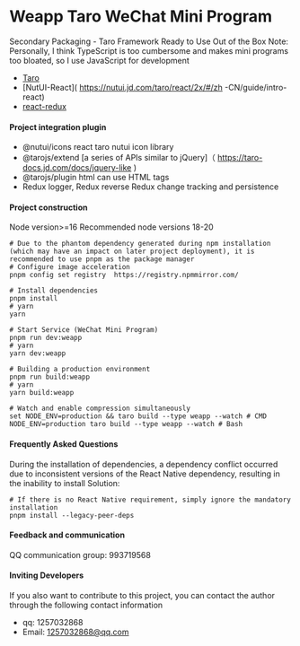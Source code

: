 # Weapp Taro WeChat Mini Program
Secondary Packaging - Taro Framework Ready to Use Out of the Box
Note: Personally, I think TypeScript is too cumbersome and makes mini programs too bloated, so I use JavaScript for development

* [Taro]( https://taro-docs.jd.com/docs/ )
* [NutUI-React]( https://nutui.jd.com/taro/react/2x/#/zh -CN/guide/intro-react)
* [react-redux]( https://cn.react-redux.js.org/introduction/getting-started/ )

#### Project integration plugin
- @nutui/icons react taro nutui icon library
- @tarojs/extend [a series of APIs similar to jQuery]（ https://taro-docs.jd.com/docs/jquery-like )
- @tarojs/plugin html can use HTML tags
- Redux logger, Redux reverse Redux change tracking and persistence

#### Project construction
Node version>=16 Recommended node versions 18-20
```
# Due to the phantom dependency generated during npm installation (which may have an impact on later project deployment), it is recommended to use pnpm as the package manager
# Configure image acceleration
pnpm config set registry  https://registry.npmmirror.com/

# Install dependencies
pnpm install
# yarn
yarn

# Start Service (WeChat Mini Program)
pnpm run dev:weapp
# yarn
yarn dev:weapp

# Building a production environment
pnpm run build:weapp
# yarn
yarn build:weapp

# Watch and enable compression simultaneously
set NODE_ENV=production && taro build --type weapp --watch # CMD
NODE_ENV=production taro build --type weapp --watch # Bash
```

#### Frequently Asked Questions
During the installation of dependencies, a dependency conflict occurred due to inconsistent versions of the React Native dependency, resulting in the inability to install
Solution:
```
# If there is no React Native requirement, simply ignore the mandatory installation
pnpm install --legacy-peer-deps
```

#### Feedback and communication
QQ communication group: 993719568

#### Inviting Developers
If you also want to contribute to this project, you can contact the author through the following contact information
- qq: 1257032868
- Email: [ 1257032868@qq.com ]( 1257032868@qq.com )